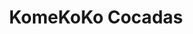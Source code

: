---
title: "KomeKoKo Cocadas"
url: /caracas/komekoko-cocadas-av-francisco-de-miranda/
shop: bebidas
---